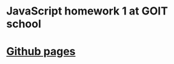 # JavaScript homework 1 at GOIT school
<a href="https://alexm4rt1n.github.io/goit-js-hw-01/"><h1>Github pages</h1></a>
